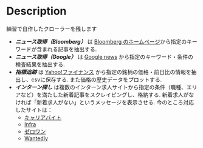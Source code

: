 # Description
練習で自作したクローラーを残します
* ***ニュース取得（Bloomberg）*** は [Bloomberg のホームページ](https://www.bloomberg.co.jp/)から指定のキーワードが含まれる記事を抽出する.
* ***ニュース取得（Google）*** は [Google news](https://news.google.com/) から指定のキーワード・条件の検査結果を抽出する.
* ***指標追跡*** は [Yahoo!ファイナンス](https://stocks.finance.yahoo.co.jp/) から指定の銘柄の価格・前日比の情報を抽出し、csvに保存する. また価格の歴史データをプロットする.
* ***インターン探し*** は複数のインターン求人サイトから指定の条件（職種、エリアなど）を満たした新着記事をスクレイピングし、格納する. 新着求人がなければ「新着求人がない」というメッセージを表示させる. 今のところ対応したサイトは：
  - [キャリアバイト](https://careerbaito.com/)
  - [Infra](https://www.in-fra.jp/long-internship)
  - [ゼロワン](https://01intern.com)
  - [Wantedly](https://www.wantedly.com)
